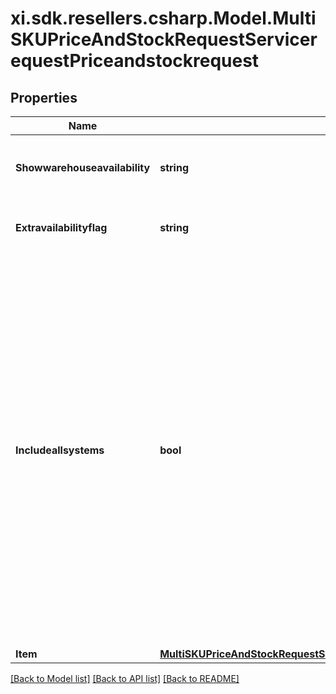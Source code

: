 # xi.sdk.resellers.csharp.Model.MultiSKUPriceAndStockRequestServicerequestPriceandstockrequest

## Properties

Name | Type | Description | Notes
------------ | ------------- | ------------- | -------------
**Showwarehouseavailability** | **string** | True/false to show the availability of individual warehouses | [optional] 
**Extravailabilityflag** | **string** | Y/N to show extra availability flag | [optional] 
**Includeallsystems** | **bool** | Flag to indicate if the price and stock information is required for all Ingram Micro systems. If it is set to true, the price and stock details will be returned from all Ingram Micro systems and if false, the price and stock will have returned from the system where the reseller number is set up in. | [optional] 
**Item** | [**MultiSKUPriceAndStockRequestServicerequestPriceandstockrequestItem**](MultiSKUPriceAndStockRequestServicerequestPriceandstockrequestItem.md) |  | [optional] 

[[Back to Model list]](../README.md#documentation-for-models) [[Back to API list]](../README.md#documentation-for-api-endpoints) [[Back to README]](../README.md)

